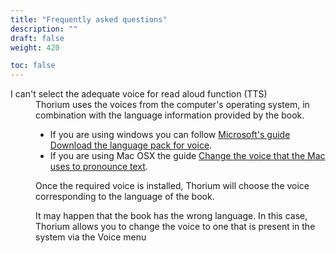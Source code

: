 ```yaml
---
title: "Frequently asked questions"
description: ""
draft: false
weight: 420

toc: false
---
```




  <dl>
    <dt id="TTSvoices">I can't select the adequate voice for read aloud function (TTS)</dt>
    <dd>Thorium uses the voices from the computer's operating system, in combination with the language information provided by the book.

* If you are using windows you can follow [Microsoft's guide Download the language pack for voice](https://support.microsoft.com/en-us/windows/download-language-pack-for-speech-24d06ef3-ca09-ddcc-70a0-63606fd16394). 
* If you are using Mac OSX the guide [Change the voice that the Mac uses to pronounce text](https://support.apple.com/es-lamr/guide/mac-help/mchlp2290/mac).

Once the required voice is installed, Thorium will choose the voice corresponding to the language of the book.

It may happen that the book has the wrong language. In this case, Thorium allows you to change the voice to one that is present in the system via the Voice menu
    </dd>
  </dl>
